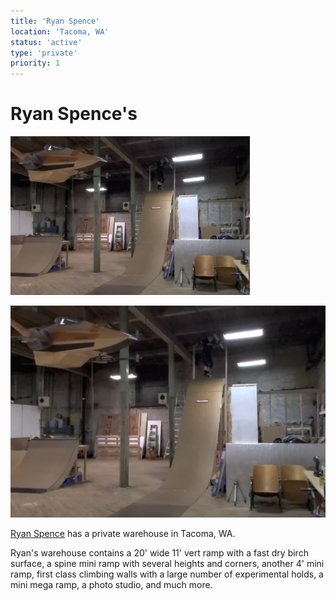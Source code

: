 ```yaml
---
title: 'Ryan Spence'
location: 'Tacoma, WA'
status: 'active'
type: 'private'
priority: 1
---
```

# Ryan Spence's

<img src="../../public/images/ryan1.png"   width="383px"  height="254px" />

![](../../public/images/ryan1.png)

[Ryan Spence](https://www.linkedin.com/in/ryan-spence-1908211a5) has a private warehouse in Tacoma, WA. 

Ryan's warehouse contains a 20' wide 11' vert ramp with a fast dry birch surface, a spine mini ramp with several heights and corners, another 4' mini ramp, first class climbing walls with a large number of experimental holds, a mini mega ramp, a photo studio, and much more.
